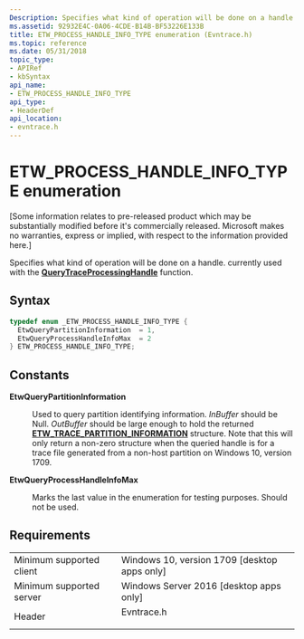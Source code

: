 ```yaml
---
Description: Specifies what kind of operation will be done on a handle.
ms.assetid: 92932E4C-0A06-4CDE-B14B-BF53226E133B
title: ETW_PROCESS_HANDLE_INFO_TYPE enumeration (Evntrace.h)
ms.topic: reference
ms.date: 05/31/2018
topic_type: 
- APIRef
- kbSyntax
api_name: 
- ETW_PROCESS_HANDLE_INFO_TYPE
api_type: 
- HeaderDef
api_location: 
- evntrace.h
---
```


# ETW\_PROCESS\_HANDLE\_INFO\_TYPE enumeration

\[Some information relates to pre-released product which may be substantially modified before it's commercially released. Microsoft makes no warranties, express or implied, with respect to the information provided here.\]

Specifies what kind of operation will be done on a handle. currently used with the [**QueryTraceProcessingHandle**](querytraceprocessinghandle.md) function.

## Syntax


```C++
typedef enum _ETW_PROCESS_HANDLE_INFO_TYPE { 
  EtwQueryPartitionInformation  = 1,
  EtwQueryProcessHandleInfoMax  = 2
} ETW_PROCESS_HANDLE_INFO_TYPE;
```



## Constants

<dl> <dt>

<span id="EtwQueryPartitionInformation"></span><span id="etwquerypartitioninformation"></span><span id="ETWQUERYPARTITIONINFORMATION"></span>**EtwQueryPartitionInformation**
</dt> <dd>

Used to query partition identifying information. *InBuffer* should be Null. *OutBuffer* should be large enough to hold the returned [**ETW\_TRACE\_PARTITION\_INFORMATION**](etw-trace-partition-information.md) structure. Note that this will only return a non-zero structure when the queried handle is for a trace file generated from a non-host partition on Windows 10, version 1709.

</dd> <dt>

<span id="EtwQueryProcessHandleInfoMax"></span><span id="etwqueryprocesshandleinfomax"></span><span id="ETWQUERYPROCESSHANDLEINFOMAX"></span>**EtwQueryProcessHandleInfoMax**
</dt> <dd>

Marks the last value in the enumeration for testing purposes. Should not be used.

</dd> </dl>

## Requirements



|                                     |                                                                                       |
|-------------------------------------|---------------------------------------------------------------------------------------|
| Minimum supported client<br/> | Windows 10, version 1709 \[desktop apps only\]<br/>                             |
| Minimum supported server<br/> | Windows Server 2016 \[desktop apps only\]<br/>                                  |
| Header<br/>                   | <dl> <dt>Evntrace.h</dt> </dl> |



 

 




